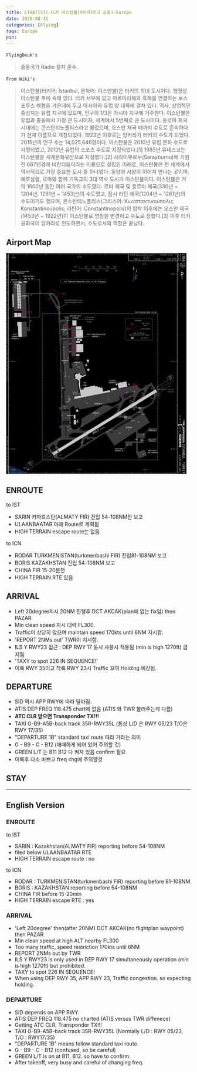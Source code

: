 ```yaml
---
title: LTBA(IST)-터키 이스탄불(아타튀르크 공항)-Europe
date: 2020-08-31
categories: [Flying]
tags: Europe
pin:
---
```

`FlyingDeuk's`
>중동국가 Radio 절차 준수.

`From Wiki's`
>이스탄불(터키어: İstanbul, 문화어: 이스딴불)은 터키의 최대 도시이다. 행정상 이스탄불 주에 속해 있다. 터키 서부에 있고 마르마라해와 흑해를 연결하는 보스포루스 해협을 가운데에 두고 아시아와 유럽 양 대륙에 걸쳐 있다. 역사, 상업적인 중심지는 유럽 지구에 있으며, 인구의 1/3은 아시아 지구에 거주한다. 이스탄불은 유럽과 중동에서 가장 큰 도시이자, 세계에서 5번째로 큰 도시이다. 동로마 제국 시대에는 콘스탄티노폴리스라고 불렀으며, 오스만 제국 때까지 수도로 존속하다가 현재 이름으로 개칭되었다. 1923년 이후로는 앙카라가 터키의 수도가 되었다. 2015년의 인구 수는 14,025,646명이다. 이스탄불은 2010년 유럽 문화 수도로 지정되었고, 2012년 유럽의 스포츠 수도로 지정되었다.[1] 1985년 유네스코는 이스탄불을 세계문화유산으로 지정했다.[2]
사라이부르누(Sarayburnu)에 기원전 667년경에 비잔티움이라는 이름으로 설립된 이래로, 이스탄불은 전 세계에서 역사적으로 가장 중요한 도시 중 하나였다. 동양과 서양이 이어져 만나는 곳이며, 예루살렘, 로마와 함께 기독교의 3대 역사 도시가 이스탄불이다. 이스탄불은 거의 1600년 동안 여러 국가의 수도였다. 로마 제국 및 동로마 제국(330년 ~ 1204년, 1261년 ~ 1453년)의 수도였고, 잠시 라틴 제국(1204년 ~ 1261년)의 수도이기도 했으며, 콘스탄티노폴리스(그리스어: Κωνσταντινούπολις Konstantinoúpolis; 라틴어: Constantinopolis)의 함락 이후에는 오스만 제국(1453년 ~ 1922년)이 이스탄불로 명칭을 변경하고 수도로 정했다.[3] 이후 터키 공화국이 앙카라로 천도하면서, 수도로서의 역할은 끝났다.

## Airport Map
![ist](/img/flying/airport/ist_ap.jpg)

## ENROUTE
to IST
- SARIN 카자흐스탄(ALMATY FIR) 진입 54-108NM전 보고<br>
- ULAANBAATAR 아래 Route로 계획됨 <br>
- HIGH TERRAIN escape route는 없음<br>

to ICN
- RODAR TURKMENISTAN(turkmenbashi FIR) 진입81-108NM 보고<br>
- BORIS KAZAKHSTAN  진입 54-108NM 보고<br>
- CHINA FIR 15-20분전<br>
- HIGH TERRAIN RTE 있음<br>


## ARRIVAL
- Left 20degree지시 20NM 진행후 DCT AKCAK(plan에 없는 fix임) then PAZAR
- Min clean speed 지시 대략 FL300.
- Traffic이 상당히 많으며 maintain speed 170kts until 6NM 지시함.
- 'REPORT 2NMs out' TWR이 지시함.
- ILS Y RWY23 접근 : DEP RWY 17 동시 사용시 적용됨 (min is high 1270ft) 금지됨
- 'TAXY to spot 226 IN SEQUENCE!'
- 이륙 RWY 35이고 착륙 RWY 23시 Traffic 꼬여 Holding 예상됨.


## DEPARTURE
- SID 역시 APP RWY에 따라 달라짐.
- ATIS DEP FREQ 118.475 chart에 없음 (ATIS 와 TWR 불러주는게 다름)
- **ATC CLR 받으면 Transponder TX!!!**
- TAXI G-B9-A5B-back track 35R-RWY35L (통상 L/D 은 RWY 05/23 T/O은 RWY 17/35)
- "DEPARTURE 1B" standard taxi route 따라 가라는 의미
- G - B9 - C - B12 (애매하게 되어 있어 주의할 것)
- GREEN L/T 는 B11 B12 다 켜져 있음 confirm 필요
- 이륙후 다소 바쁘고 freq chg에 주의할것


## STAY



------------
## English Version

### ENROUTE
to IST
- SARIN : Kazakhstan(ALMATY FIR) reporting before 54-108NM
- filed below ULAANBAATAR RTE
- HIGH TERRAIN escape route : no

to ICN
- RODAR : TURKMENISTAN(turkmenbashi FIR) reporting before 81-108NM
- BORIS : KAZAKHSTAN reporting before 54-108NM
- CHINA FIR before 15-20min
- HIGH TERRAIN escape RTE : yes


### ARRIVAL
- 'Left 20degree' then(after 20NM) DCT AKCAK(no flightplan waypoint) then PAZAR
- Min clean speed at high ALT nearby FL300
- Too many traffic, speed restriction 170kts until 6NM
- REPORT 2NMs out by TWR
- ILS Y RWY23 is only used in DEP RWY 17 simultaneously operation (min is high 1270ft) but prohibited.
- TAXY to spot 226 IN SEQUENCE!
- When using DEP RWY 35, APP RWY 23, Traffic congestion. so expecting holding.


### DEPARTURE
- SID depends on APP RWY.
- ATIS DEP FREQ 118.475 no charted (ATIS versus TWR diffenece)
- Getting ATC CLR, Transponder TX!!!
- TAXI G-B9-A5B-back track 35R-RWY35L (Normally L/D : RWY 05/23, T/O : RWY17/35)
- "DEPARTURE 1B" means follow standard taxi route.
- G - B9 - C - B12 (confused, so be careful)
- GREEN L/T is on at B11, B12. so have to confirm.
- After takeoff, very busy and careful of changing freq.
